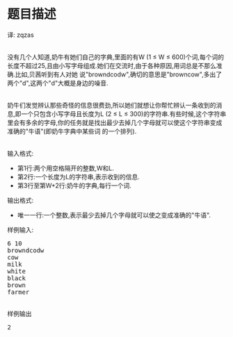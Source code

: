 # 题目描述


<p>
译: zqzas
</p>
<p>
<br/>
没有几个人知道,奶牛有她们自己的字典,里面的有W (1 ≤ W ≤ 600)个词,每个词的长度不超过25,且由小写字母组成.她们在交流时,由于各种原因,用词总是不那么准确.比如,贝茜听到有人对她 说&#34;browndcodw&#34;,确切的意思是&#34;browncow&#34;,多出了两个&#34;d&#34;,这两个&#34;d&#34;大概是身边的噪音.
</p>
<p>
<br/>
奶牛们发觉辨认那些奇怪的信息很费劲,所以她们就想让你帮忙辨认一条收到的消息,即一个只包含小写字母且长度为L (2 ≤ L ≤ 300)的字符串.有些时候,这个字符串里会有多余的字母,你的任务就是找出最少去掉几个字母就可以使这个字符串变成准确的&#34;牛语&#34;(即奶牛字典中某些词 的一个排列).
</p>
<p>
<br/>
输入格式:
</p>
<ul>
<li>
第1行:两个用空格隔开的整数,W和L.
</li>
<li>
第2行:一个长度为L的字符串,表示收到的信息.
</li>
<li>
第3行至第W+2行:奶牛的字典,每行一个词.
</li>
</ul>
<p>
输出格式:
</p>
<ul>
<li>
唯一一行:一个整数,表示最少去掉几个字母就可以使之变成准确的&#34;牛语&#34;.
</li>
</ul>
<p>
样例输入:
</p>
<pre>6 10
browndcodw
cow
milk
white
black
brown
farmer
</pre>
<p>
<br/>
样例输出
</p>
<pre>2
</pre>
<p>
<br/>
</p>
